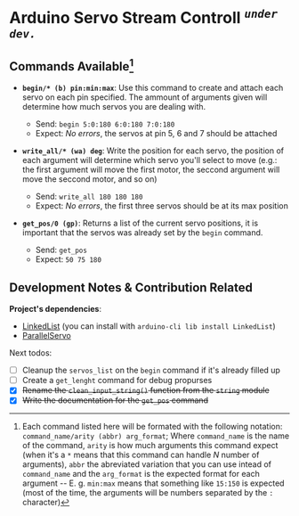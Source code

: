# Arduino Servo Stream Controll *<sup>`under dev.`</sup>*
<!--TODO: add a project's description-->

## Commands Available[^1]
[^1]: Each command listed here will be formated with the following notation: `command_name/arity (abbr) arg_format`; Where `command_name` is the name of the command, `arity` is how much arguments this command expect (when it's a `*` means that this command can handle *N* number of arguments), `abbr` the abreviated variation that you can use intead of `command_name` and the `arg_format` is the expected format for each argument -- E. g. `min:max` means that something like `15:150` is expected (most of the time, the arguments will be numbers separated by the `:` character)

+ **`begin/* (b) pin:min:max`**: Use this command to create and attach each servo
  on each pin specified. The ammount of arguments given will determine how much
  servos you are dealing with.
    + Send: `begin 5:0:180 6:0:180 7:0:180`
    + Expect: *No errors*, the servos at pin 5, 6 and 7 should be attached

+ **`write_all/* (wa) deg`**: Write the position for each servo, the position of
  each argument will determine which servo you'll select to move (e.g.: the
  first argument will move the first motor, the seccond argument will move the
  seccond motor, and so on)
    + Send: `write_all 180 180 180`
    + Expect: *No errors*, the first three servos should be at its max position

+ **`get_pos/0 (gp)`**: Returns a list of the current servo positions, it is important
  that the servos was already set by the `begin` command.
    + Send: `get_pos`
    + Expect: `50 75 180`

## Development Notes & Contribution Related
**Project's dependencies**:
+ [LinkedList](https://github.com/ivanseidel/LinkedList) (you can install with `arduino-cli lib install LinkedList`)
+ [ParallelServo](https://github.com/kevinmarquesp/ParallelServo)

Next todos:
+ [ ] Cleanup the `servos_list` on the `begin` command if it's already filled up
+ [ ] Create a `get_lenght` command for debug propurses
+ [x] ~~Rename the `clean_input_string()` function from the `string` module~~
+ [x] ~~Write the documentation for the `get_pos` command~~